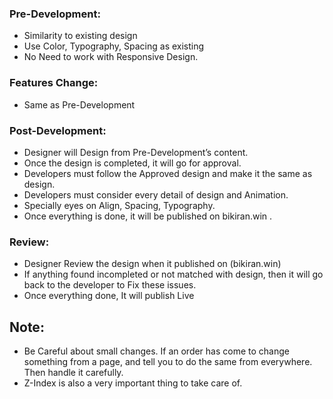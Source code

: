### Pre-Development:
- Similarity to existing design
- Use Color, Typography, Spacing as existing
- No Need to work with Responsive Design.

### Features Change:
- Same as Pre-Development

### Post-Development:
- Designer will Design from Pre-Development’s content.
- Once the design is completed, it will go for approval.
- Developers must follow the Approved design and make it the same as design.
- Developers must consider every detail of design and Animation.
- Specially eyes on Align, Spacing, Typography. 
- Once everything is done, it will be published on bikiran.win .

### Review:
- Designer Review the design when it published on (bikiran.win)
- If anything found incompleted or not matched with design, then it will go back to the developer to Fix these issues. 
- Once everything done, It will publish Live 


## Note: 
- Be Careful about small changes. If an order has come to change something from a page, and tell you to do the same from everywhere. Then handle it carefully. 
- Z-Index is also a very important thing to take care of. 
